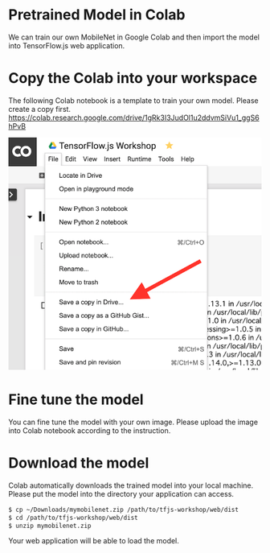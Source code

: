 # Pretrained Model in Colab

We can train our own MobileNet in Google Colab and then import the model into TensorFlow.js web application.

# Copy the Colab into your workspace

The following Colab notebook is a template to train your own model. Please create a copy first.
https://colab.research.google.com/drive/1gRk3I3JudOl1u2ddvmSiVu1_ggS6hPvB

![Copy notebook](img/copy-notebook.png)

# Fine tune the model

You can fine tune the model with your own image. Please upload the image into Colab notebook according to the instruction.

# Download the model

Colab automatically downloads the trained model into your local machine. Please put the model into the directory your application can access.

```
$ cp ~/Downloads/mymobilenet.zip /path/to/tfjs-workshop/web/dist
$ cd /path/to/tfjs-workshop/web/dist
$ unzip mymobilenet.zip
```

Your web application will be able to load the model.